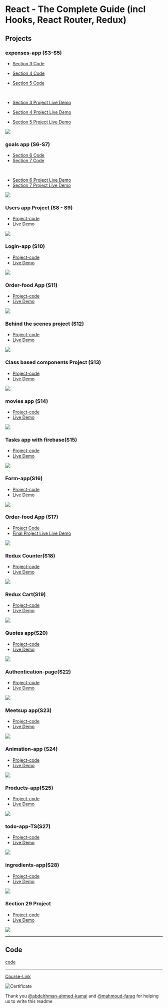 # React - The Complete Guide (incl Hooks, React Router, Redux)

## Projects

### expenses-app (S3-S5)

- [Section 3 Code](./Projects/Expenses-app/S03-project)
- [Section 4 Code](./Projects/Expenses-app/S04-project/)
- [Section 5 Code](./Projects/Expenses-app/S05-project/)

  <br/>

- [Section 3 Project Live Demo](https://expenses-app-v1.netlify.app/)
- [Section 4 Project Live Demo](https://expenses-app-v2.netlify.app/)
- [Section 5 Project Live Demo](https://expenses-app-v3.netlify.app/)

<div align="left">
  <img src="./app-screen/expenses-app.png"
</div>

<!-- ![Screenshot](./app-screen/expenses-app.png) -->

### goals app (S6-S7)

- [Section 6 Code](./Projects/goals-app/S06-project/)
- [Section 7 Code](./Projects/goals-app/S07-project/)

<br/>

- [Section 6 Project Live Demo](https://goals-app-v1.netlify.app)
- [Section 7 Project Live Demo](https://goals-app-v2.netlify.app)
<div align="left">
  <img src="./app-screen/goals-app.png">
  </div>

### Users app Project (S8 - S9)

- [Project-code](./Projects/section-8-9-project)
- [Live Demo](https://users-app5.netlify.app/)
<div align="left">
  <img src="./app-screen/users-app.png">
  </div>

### Login-app (S10)

- [Project-code](./Projects/Login-app-s10/)
- [Live Demo](https://login-app-5.netlify.app/)
<div align="left">
  <img src="./app-screen/login-app.png">
  </div>

### Order-food App (S11)

- [Project-code](./Projects/order-food-app/S11-project/)
- [Live Demo](https://order-app-v1.netlify.app/)
<div align="left">
  <img src="./app-screen/order-food-v1.png">
  </div>

### Behind the scenes project (S12)

- [Project-code](./Projects/S12-project)
- [Live Demo](https://behind-the-scenes.netlify.app/)
<div align="left">
  <img src="./app-screen/behind-scenes.png">
  </div>

### Class based components Project (S13)

- [Project-code](./Projects/S13-project)
- [Live Demo](https://class-component.netlify.app/)
<div align="left">
  <img src="./app-screen/calss-cmp.png">
  </div>

### movies app (S14)

- [Project-code](./Projects/movies-app)
- [Live Demo](https://movies-app-5.netlify.app/)
<div align="left">
  <img src="./app-screen/movies-app.png">
  </div>

### Tasks app with firebase(S15)

- [Project-code](./Projects/task-app-firbase/)
- [Live Demo](https://task-app-5.netlify.app/)
<div align="left">
  <img src="./app-screen/task-app.png">
  </div>

### Form-app(S16)

- [Project-code](./Projects/form-app)
- [Live Demo](https://form-app-5.netlify.app/)
<div align="left">
  <img src="./app-screen/form-app.png">
  </div>

### Order-food App (S17)

- [Project Code](./Projects/order-food-app/S17-project/)
- [Final Project Live Live Demo](https://order-app-v2.netlify.app/)
<div align="left">
  <img src="./app-screen/order-food-v2.png">
  </div>

### Redux Counter(S18)

- [Project-code](./Projects/redux-counter)
- [Live Demo](https://redux-counter-5.netlify.app/)
<div align="left">
  <img src="./app-screen/redux-counter.png">
  </div>

### Redux Cart(S19)

- [Project-code](./Projects/redux-cart)
- [Live Demo](https://redux-cart-5.netlify.app/)
<div align="left">
  <img src="./app-screen/redux-cart-app.png">
  </div>

### Quotes app(S20)

- [Project-code](./Projects/quotes-app)
- [Live Demo](https://quotes-app-5.netlify.app/quotes)
<div align="left">
  <img src="./app-screen/quotes-app.png">
  </div>

### Authentication-page(S22)

- [Project-code](./Projects/Authentication-page)
- [Live Demo](https://authentication-page-5.netlify.app/)
<div align="left">
  <img src="./app-screen/auth-app.png">
  </div>

### Meetsup app(S23)

- [Project-code](./Projects/meetsup-app)
- [Live Demo](https://nextjs-c793fgd1l-youssef548.vercel.app/)
<div align="left">
  <img src="./app-screen/meetups-app-v1.png">
  </div>

### Animation-app (S24)

- [Project-code](./Projects/animation-app)
- [Live Demo](https://animation-app-5.netlify.app/)
<div align="left">
  <img src="./app-screen/animation-app.png">
  </div>

### Products-app(S25)

- [Project-code](./Projects/Products-app)
- [Live Demo](https://products-app-5.netlify.app/)
<div align="left">
  <img src="./app-screen/product-app.png">
  </div>

### todo-app-TS(S27)

- [Project-code](./Projects/todo-app-TS)
- [Live Demo](https://todo-ts-app-5.netlify.app/)
<div align="left">
  <img src="./app-screen/todo-app-ts.png">
  </div>

### ingredients-app(S28)

- [Project-code](./Projects/ingredients-app/)
- [Live Demo](https://ingredient-app-5.netlify.app/)
<div align="left">
  <img src="./app-screen/ingredient-app.png">
  </div>

### Section 29 Project

- [Project-code](./Projects/Section-29/)
- [Live Demo](https://meetups-v2.netlify.app/)
<div align="left">
  <img src="./app-screen/meetups-app-v2.png">
  </div>

---

## Code

[code](Code)

---

[Course-Link](https://www.udemy.com/course/react-the-complete-guide-incl-redux/)<br>

![Certificate](https://udemy-certificate.s3.amazonaws.com/image/UC-b623415c-a811-404a-be01-fffb614f1bf9.jpg?v=1660585350000)
<br>

Thank you [@abdelrhman-ahmed-kamal](https://github.com/Abdelrhman-ahmed-kamal) and [@mahmoud-farag](https://github.com/mahmoud-farag) for helping us to write this readme
